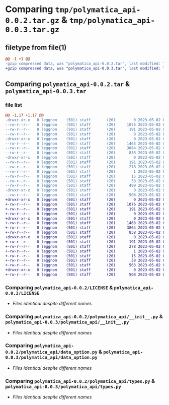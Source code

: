 # Comparing `tmp/polymatica_api-0.0.2.tar.gz` & `tmp/polymatica_api-0.0.3.tar.gz`

## filetype from file(1)

```diff
@@ -1 +1 @@
-gzip compressed data, was "polymatica_api-0.0.2.tar", last modified: Tue May  2 07:40:29 2023, max compression
+gzip compressed data, was "polymatica_api-0.0.3.tar", last modified: Tue May  2 08:02:23 2023, max compression
```

## Comparing `polymatica_api-0.0.2.tar` & `polymatica_api-0.0.3.tar`

### file list

```diff
@@ -1,17 +1,17 @@
-drwxr-xr-x   0 leggnom    (501) staff       (20)        0 2023-05-02 07:40:29.277702 polymatica_api-0.0.2/
--rw-r--r--   0 leggnom    (501) staff       (20)     1076 2023-05-02 01:53:27.000000 polymatica_api-0.0.2/LICENSE
--rw-r--r--   0 leggnom    (501) staff       (20)      191 2023-05-02 07:40:29.277512 polymatica_api-0.0.2/PKG-INFO
--rw-r--r--   0 leggnom    (501) staff       (20)        0 2023-05-02 01:52:15.000000 polymatica_api-0.0.2/README.md
-drwxr-xr-x   0 leggnom    (501) staff       (20)        0 2023-05-02 07:40:29.276035 polymatica_api-0.0.2/polymatica_api/
--rw-r--r--   0 leggnom    (501) staff       (20)     1463 2023-05-02 07:39:36.000000 polymatica_api-0.0.2/polymatica_api/__init__.py
--rw-r--r--   0 leggnom    (501) staff       (20)     3864 2023-05-02 01:33:28.000000 polymatica_api-0.0.2/polymatica_api/data_option.py
--rw-r--r--   0 leggnom    (501) staff       (20)      838 2023-05-02 07:39:25.000000 polymatica_api-0.0.2/polymatica_api/types.py
-drwxr-xr-x   0 leggnom    (501) staff       (20)        0 2023-05-02 07:40:29.276933 polymatica_api-0.0.2/polymatica_api.egg-info/
--rw-r--r--   0 leggnom    (501) staff       (20)      191 2023-05-02 07:40:29.000000 polymatica_api-0.0.2/polymatica_api.egg-info/PKG-INFO
--rw-r--r--   0 leggnom    (501) staff       (20)      278 2023-05-02 07:40:29.000000 polymatica_api-0.0.2/polymatica_api.egg-info/SOURCES.txt
--rw-r--r--   0 leggnom    (501) staff       (20)        1 2023-05-02 07:40:29.000000 polymatica_api-0.0.2/polymatica_api.egg-info/dependency_links.txt
--rw-r--r--   0 leggnom    (501) staff       (20)       15 2023-05-02 07:40:29.000000 polymatica_api-0.0.2/polymatica_api.egg-info/top_level.txt
--rw-r--r--   0 leggnom    (501) staff       (20)       38 2023-05-02 07:40:29.277764 polymatica_api-0.0.2/setup.cfg
--rw-r--r--   0 leggnom    (501) staff       (20)      499 2023-05-02 07:40:22.000000 polymatica_api-0.0.2/setup.py
-drwxr-xr-x   0 leggnom    (501) staff       (20)        0 2023-05-02 07:40:29.277134 polymatica_api-0.0.2/tests/
--rw-r--r--   0 leggnom    (501) staff       (20)      508 2023-05-02 07:14:02.000000 polymatica_api-0.0.2/tests/test_base.py
+drwxr-xr-x   0 leggnom    (501) staff       (20)        0 2023-05-02 08:02:23.993872 polymatica_api-0.0.3/
+-rw-r--r--   0 leggnom    (501) staff       (20)     1076 2023-05-02 01:53:27.000000 polymatica_api-0.0.3/LICENSE
+-rw-r--r--   0 leggnom    (501) staff       (20)      191 2023-05-02 08:02:23.993688 polymatica_api-0.0.3/PKG-INFO
+-rw-r--r--   0 leggnom    (501) staff       (20)        0 2023-05-02 01:52:15.000000 polymatica_api-0.0.3/README.md
+drwxr-xr-x   0 leggnom    (501) staff       (20)        0 2023-05-02 08:02:23.992154 polymatica_api-0.0.3/polymatica_api/
+-rw-r--r--   0 leggnom    (501) staff       (20)     1463 2023-05-02 07:39:36.000000 polymatica_api-0.0.3/polymatica_api/__init__.py
+-rw-r--r--   0 leggnom    (501) staff       (20)     3864 2023-05-02 01:33:28.000000 polymatica_api-0.0.3/polymatica_api/data_option.py
+-rw-r--r--   0 leggnom    (501) staff       (20)      838 2023-05-02 07:39:25.000000 polymatica_api-0.0.3/polymatica_api/types.py
+drwxr-xr-x   0 leggnom    (501) staff       (20)        0 2023-05-02 08:02:23.993031 polymatica_api-0.0.3/polymatica_api.egg-info/
+-rw-r--r--   0 leggnom    (501) staff       (20)      191 2023-05-02 08:02:23.000000 polymatica_api-0.0.3/polymatica_api.egg-info/PKG-INFO
+-rw-r--r--   0 leggnom    (501) staff       (20)      278 2023-05-02 08:02:23.000000 polymatica_api-0.0.3/polymatica_api.egg-info/SOURCES.txt
+-rw-r--r--   0 leggnom    (501) staff       (20)        1 2023-05-02 08:02:23.000000 polymatica_api-0.0.3/polymatica_api.egg-info/dependency_links.txt
+-rw-r--r--   0 leggnom    (501) staff       (20)       15 2023-05-02 08:02:23.000000 polymatica_api-0.0.3/polymatica_api.egg-info/top_level.txt
+-rw-r--r--   0 leggnom    (501) staff       (20)       38 2023-05-02 08:02:23.993931 polymatica_api-0.0.3/setup.cfg
+-rw-r--r--   0 leggnom    (501) staff       (20)      563 2023-05-02 08:02:13.000000 polymatica_api-0.0.3/setup.py
+drwxr-xr-x   0 leggnom    (501) staff       (20)        0 2023-05-02 08:02:23.993245 polymatica_api-0.0.3/tests/
+-rw-r--r--   0 leggnom    (501) staff       (20)      508 2023-05-02 07:14:02.000000 polymatica_api-0.0.3/tests/test_base.py
```

### Comparing `polymatica_api-0.0.2/LICENSE` & `polymatica_api-0.0.3/LICENSE`

 * *Files identical despite different names*

### Comparing `polymatica_api-0.0.2/polymatica_api/__init__.py` & `polymatica_api-0.0.3/polymatica_api/__init__.py`

 * *Files identical despite different names*

### Comparing `polymatica_api-0.0.2/polymatica_api/data_option.py` & `polymatica_api-0.0.3/polymatica_api/data_option.py`

 * *Files identical despite different names*

### Comparing `polymatica_api-0.0.2/polymatica_api/types.py` & `polymatica_api-0.0.3/polymatica_api/types.py`

 * *Files identical despite different names*

